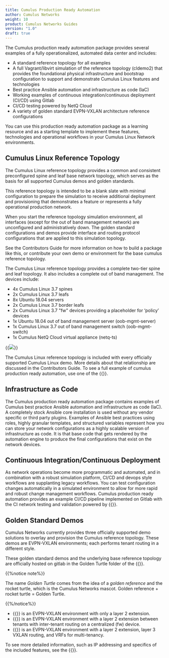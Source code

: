 ```yaml
---
title: Cumulus Production Ready Automation
author: Cumulus Networks
weight: 10
product: Cumulus Networks Guides
version: "1.0"
draft: true
---
```

The Cumulus production ready automation package provides several examples of a fully operationalized, automated data center and includes:

- A standard reference topology for all examples
- A full Vagrant/libvirt simulation of the reference topology (cldemo2) that provides the foundational physical infrastructure and bootstrap configuration to support and demonstrate Cumulus Linux features and technologies
- Best practice Ansible automation and infrastructure as code (IaC)
- Working examples of continuous integration/continuous deployment (CI/CD) using Gitlab
- CI/CD testing powered by NetQ Cloud
- A variety of golden standard EVPN-VXLAN architecture reference configurations

You can use this production ready automation package as a learning resource and as a starting template to implement these features, technologies and operational workflows in your Cumulus Linux Network environments.

## Cumulus Linux Reference Topology

The Cumulus Linux reference topology provides a common and consistent preconfigured spine and leaf base network topology, which serves as the basis for all supported Cumulus demos and golden standards.

This reference topology is intended to be a blank slate with minimal configuration to prepare the simulation to receive additional deployment and provisioning that demonstrates a feature or represents a fully operational production network.

When you start the reference topology simulation environment, all interfaces (except for the out of band management network) are unconfigured and administratively down. The golden standard configurations and demos provide interface and routing protocol configurations that are applied to this simulation topology.

See the Contributors Guide for more information on how to build a package like this, or contribute your own demo or environment for the base cumulus reference topology.

The Cumulus Linux reference topology provides a complete two-tier spine and leaf topology. It also includes a complete out of band management. The devices include:

- 4x Cumulus Linux 3.7 spines
- 2x Cumulus Linux 3.7 leafs
- 8x Ubuntu 18.04 servers
- 2x Cumulus Linux 3.7 border leafs
- 2x Cumulus Linux 3.7 "fw" devices providing a placeholder for ‘policy’ devices
- 1x Ubuntu 18.04 out of band management server (oob-mgmt-server)
- 1x Cumulus Linux 3.7 out of band management switch (oob-mgmt-switch)
- 1x Cumulus NetQ Cloud virtual appliance (netq-ts)

{{<img src="/images/guides/cldemo2-diagram.png" >}}

The Cumulus Linux reference topology is included with every officially supported Cumulus Linux demo. More details about that relationship are discussed in the Contributors Guide. To see a full example of cumulus production ready automation, use one of the {{<link text="EVPN VXLAN golden standard demos" title="#Golden Standard Demos" >}}.

## Infrastructure as Code

The Cumulus production ready automation package contains examples of Cumulus best practice Ansible automation and infrastructure as code (IaC). A completely stock Ansible core installation is used without any vendor specific or third party plugins. Examples of Ansible best practices using roles, highly granular templates, and structured variables represent how you can store your network configurations as a highly scalable version of infrastructure as code. It is that base code that gets rendered by the automation engine to produce the final configurations that exist on the network devices.

## Continuous Integration/Continuous Deployment

As network operations become more programmatic and automated, and in combination with a robust simulation platform, CI/CD and devops style workflows are supplanting legacy workflows. You can test configuration changes automatically in a simulated environment to allow for more rapid and robust change management workflows. Cumulus production ready automation provides an example CI/CD pipeline implemented on Gitlab with the CI network testing and validation powered by {{<exlink url="https://docs.cumulusnetworks.com/cumulus-netq/" text="Cumulus NetQ">}}.

## Golden Standard Demos

Cumulus Networks currently provides three officially supported demo solutions to overlay and provision the Cumulus reference topology. These demos are EVPN-VXLAN environments; each performs tenant routing in a different style.

These golden standard demos and the underlying base reference topology are officially hosted on gitlab in the Golden Turtle folder of the {{<exlink url="https://gitlab.com/cumulus-consulting/goldenturtle" text="Cumulus Consulting Gitlab group">}}.

{{%notice note%}}

The name *Golden Turtle* comes from the idea of a *golden reference* and the rocket turtle, which is the Cumulus Networks mascot. Golden reference + rocket turtle = Golden Turtle.

{{%/notice%}}

- {{<exlink url="https://gitlab.com/cumulus-consulting/goldenturtle/dc_configs_vxlan_evpnl2only" text="EVPN Layer 2 Only">}} is an EVPN-VXLAN environment with only a layer 2 extension.
- {{<exlink url="https://gitlab.com/cumulus-consulting/goldenturtle/dc_configs_vxlan_evpncent" text="EVPN Centralized Routing">}} is an EVPN-VXLAN environment with a layer 2 extension between tenants with inter-tenant routing on a centralized (fw) device.
- {{<exlink url="https://gitlab.com/cumulus-consulting/goldenturtle/dc_configs_vxlan_evpnsym" text="EVPN Symmetric Mode">}} is an EVPN-VXLAN environment with a layer 2 extension, layer 3 VXLAN routing, and VRFs for multi-tenancy.

To see more detailed information, such as IP addressing and specifics of the included features, see the {{<exlink url="https://gitlab.com/cumulus-consulting/goldenturtle" text="README.md page of the demo">}}.
